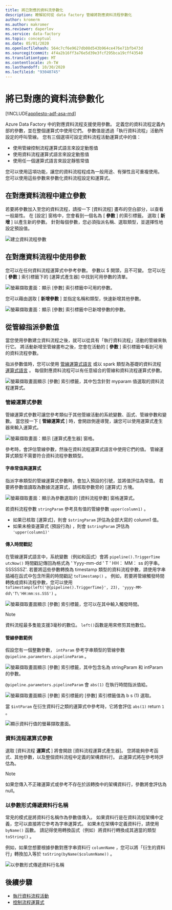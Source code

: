 ```yaml
---
title: 將已對應的資料流參數化
description: 瞭解如何從 data factory 管線將對應資料流程參數化
author: kromerm
ms.author: makromer
ms.reviewer: daperlov
ms.service: data-factory
ms.topic: conceptual
ms.date: 05/01/2020
ms.openlocfilehash: 564c7cf6e9627db08d543b964ce476e71bfb473d
ms.sourcegitcommit: 4f4a2b16ff3a76e5d39e3fcf295bca19cff43540
ms.translationtype: MT
ms.contentlocale: zh-TW
ms.lasthandoff: 10/30/2020
ms.locfileid: "93040745"
---
```

# <a name="parameterizing-mapping-data-flows"></a>將已對應的資料流參數化

[!INCLUDE[appliesto-adf-asa-md](includes/appliesto-adf-asa-md.md)] 

Azure Data Factory 中的對應資料流程支援使用參數。 定義您的資料流程定義內部的參數，並在整個運算式中使用它們。 參數值是透過「執行資料流程」活動所設定的呼叫管線。 您有三個選項可設定資料流程活動運算式中的值：

* 使用管線控制流程運算式語言來設定動態值
* 使用資料流程運算式語言來設定動態值
* 使用任一個運算式語言來設定靜態常值

您可以使用這項功能，讓您的資料流程程成為一般用途、有彈性且可重複使用。 您可以使用這些參數來參數化資料流程設定和運算式。

## <a name="create-parameters-in-a-mapping-data-flow"></a>在對應資料流程中建立參數

若要將參數加入至您的資料流程，請按一下 [資料流程] 畫布的空白部分，以查看一般屬性。 在 [設定] 窗格中，您會看到一個名為 [ **參數** ] 的索引標籤。 選取 [ **新增** ] 以產生新的參數。 針對每個參數，您必須指派名稱、選取類型，並選擇性地設定預設值。

![建立資料流程參數](media/data-flow/create-params.png "建立資料流程參數")

## <a name="use-parameters-in-a-mapping-data-flow"></a>在對應資料流程中使用參數 

您可以在任何資料流程運算式中參考參數。 參數以 $ 開頭，且不可變。 您可以在 [ **參數** ] 索引標籤下的 [運算式產生器] 中找到可用參數的清單。

![螢幕擷取畫面：顯示 [參數] 索引標籤中可用的參數。](media/data-flow/parameter-expression.png "資料流程參數運算式")

您可以藉由選取 [ **新增參數** ] 並指定名稱和類型，快速新增其他參數。

![螢幕擷取畫面：顯示 [參數] 索引標籤中已新增參數的參數。](media/data-flow/new-parameter-expression.png "資料流程參數運算式")

## <a name="assign-parameter-values-from-a-pipeline"></a>從管線指派參數值

當您使用參數建立資料流程之後，就可以從具有「執行資料流程」活動的管線來執行它。 將活動新增至管線畫布之後，您會在活動的 [ **參數** ] 索引標籤中看到可用的資料流程參數。

指派參數值時，您可以使用 [管線運算式語言](control-flow-expression-language-functions.md) 或以 spark 類型為基礎的資料流程 [運算式語言](data-flow-expression-functions.md) 。 每個對應資料流程可以有任意組合的管線和資料流程運算式參數。

![螢幕擷取畫面顯示 [參數] 索引標籤，其中包含針對 myparam 值選取的資料流程運算式。](media/data-flow/parameter-assign.png "設定資料流程參數")

### <a name="pipeline-expression-parameters"></a>管線運算式參數

管線運算式參數可讓您參考類似于其他管線活動的系統變數、函式、管線參數和變數。 當您按一下 [ **管線運算式** ] 時，會開啟側邊導覽，讓您可以使用運算式產生器來輸入運算式。

![螢幕擷取畫面：顯示 [運算式產生器] 窗格。](media/data-flow/parameter-pipeline.png "設定資料流程參數")

參考時，會評估管線參數，然後在資料流程運算式語言中使用它們的值。 管線運算式類型不需要符合資料流程參數類型。 

#### <a name="string-literals-vs-expressions"></a>字串常值與運算式

指派字串類型的管線運算式參數時，會加入預設的引號，並將值評估為常值。 若要將參數值讀取為數據流運算式，請核取參數旁的 [運算式] 方塊。

![螢幕擷取畫面：顯示為參數選取的 [資料流程參數] 窗格運算式。](media/data-flow/string-parameter.png "設定資料流程參數")

若資料流程參數 `stringParam` 參考具有值的管線參數 `upper(column1)` 。 

- 如果已核取 [運算式]，則會 `$stringParam` 評估為全部大寫的 column1 值。
- 如果未檢查運算式 (預設行為) ，則會  `$stringParam` 評估為 `'upper(column1)'`

#### <a name="passing-in-timestamps"></a>傳入時間戳記

在管線運算式語言中，系統變數（例如和函式）會將 `pipeline().TriggerTime` `utcNow()` 時間戳記傳回為格式為 ' Yyyy-mm-dd \' T \' HH： MM： ss 的字串。SSSSSSZ'. 若要將這些參數轉換為 timestamp 類型的資料流程參數，請使用字串插補在函式中包含所需的時間戳記 `toTimestamp()` 。 例如，若要將管線觸發時間轉換成資料流程參數，您可以使用 `toTimestamp(left('@{pipeline().TriggerTime}', 23), 'yyyy-MM-dd\'T\'HH:mm:ss.SSS')` 。 

![螢幕擷取畫面顯示 [參數] 索引標籤，您可以在其中輸入觸發時間。](media/data-flow/parameter-timestamp.png "設定資料流程參數")

> [!NOTE]
> 資料流程最多隻能支援3毫秒的數位。 `left()`函數是用來修剪其他數位。

#### <a name="pipeline-parameter-example"></a>管線參數範例

假設您有一個整數參數， `intParam` 參考字串類型的管線參數 `@pipeline.parameters.pipelineParam` 。 

![螢幕擷取畫面顯示 [參數] 索引標籤，其中包含名為 stringParam 和 intParam 的參數。](media/data-flow/parameter-pipeline-2.png "設定資料流程參數")

`@pipeline.parameters.pipelineParam` 會 `abs(1)` 在執行時間指派值給。

![螢幕擷取畫面顯示 [參數] 索引標籤的 [參數] 索引標籤值為 b s (1) 選取。](media/data-flow/parameter-pipeline-4.png "設定資料流程參數")

當 `$intParam` 在衍生資料行之類的運算式中參考時，它將會評估 `abs(1)` return `1` 。 

![顯示資料行值的螢幕擷取畫面。](media/data-flow/parameter-pipeline-3.png "設定資料流程參數")

### <a name="data-flow-expression-parameters"></a>資料流程運算式參數

選取 [資料流程 **運算式** ] 將會開啟 [資料流程運算式產生器]。 您將能夠參考函式、其他參數，以及整個資料流程中定義的架構資料行。 此運算式將在參考時評估為。

> [!NOTE]
> 如果您傳入不正確運算式或參考不存在於該轉換中的架構資料行，參數將會評估為 null。


### <a name="passing-in-a-column-name-as-a-parameter"></a>以參數形式傳遞資料行名稱

常見的模式是將資料行名稱作為參數值傳入。 如果資料行是在資料流程架構中定義，您可以直接將它參考為字串運算式。 如果未在架構中定義資料行，請使用 `byName()` 函數。 請記得使用轉換函式（例如）將資料行轉換成其適當的類型 `toString()` 。

例如，如果您想要根據參數對應字串資料行 `columnName` ，您可以將「衍生的資料行」轉換加入等於 `toString(byName($columnName))` 。

![以參數形式傳遞資料行名稱](media/data-flow/parameterize-column-name.png "以參數形式傳遞資料行名稱")

## <a name="next-steps"></a>後續步驟
* [執行資料流程活動](control-flow-execute-data-flow-activity.md)
* [控制流程運算式](control-flow-expression-language-functions.md)
